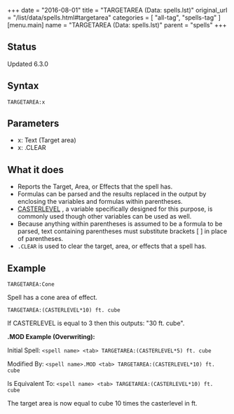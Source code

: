 +++
date = "2016-08-01"
title = "TARGETAREA (Data: spells.lst)"
original_url = "/list/data/spells.html#targetarea"
categories = [ "all-tag", "spells-tag" ]
[menu.main]
    name = "TARGETAREA (Data: spells.lst)"
    parent = "spells"
+++

## Status

Updated 6.3.0

## Syntax

`TARGETAREA:x`

## Parameters

-   x: Text (Target area)
-   x: .CLEAR



What it does
------------

-   Reports the Target, Area, or Effects that the spell has.
-   Formulas can be parsed and the results replaced in the output by
    enclosing the variables and formulas within parentheses.
-   [CASTERLEVEL](/list/data/spells/casterlevel.html) , a variable
    specifically designed for this purpose, is commonly used though
    other variables can be used as well.
-   Because anything within parentheses is assumed to be a formula to be
    parsed, text containing parentheses must substitute brackets \[ \]
    in place of parentheses.
-   `.CLEAR` is used to clear the target, area, or effects that a
    spell has.

Example
-------

`TARGETAREA:Cone`

Spell has a cone area of effect.

`TARGETAREA:(CASTERLEVEL*10) ft. cube`

If CASTERLEVEL is equal to 3 then this outputs: "30 ft. cube".

**.MOD Example (Overwriting):**

Initial Spell: `<spell name> <tab> TARGETAREA:(CASTERLEVEL*5) ft. cube`

Modified By:
`<spell name>.MOD <tab> TARGETAREA:(CASTERLEVEL*10) ft. cube`

Is Equivalent To:
`<spell name> <tab> TARGETAREA:(CASTERLEVEL*10) ft. cube`

The target area is now equal to cube 10 times the casterlevel in ft.

